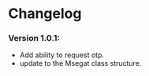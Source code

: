 # Changelog

### Version 1.0.1:
- Add ability to request otp.
- update to the Msegat class structure.
